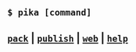## `$ pika [command]`

## [`pack`](https://github.com/pikapkg/pack) | [`publish`](https://github.com/sindresorhus/np) | [`web`](https://github.com/pikapkg/web) | [`help`](https://github.com/pikapkg/cli/blob/master/src/index.ts#L38-L53)
